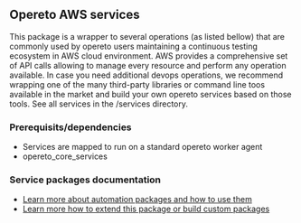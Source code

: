 ## Opereto AWS services

This package is a wrapper to several operations (as listed bellow) that are commonly used by opereto users maintaining a continuous testing ecosystem in AWS cloud environment. AWS provides a comprehensive set of API calls allowing to manage every resource and perform any operation available. In case you need additional devops operations, we recommend wrapping one of the many third-party libraries or command line toos available in the market and build your own opereto services based on those tools.
See all services in the /services directory.

### Prerequisits/dependencies
* Services are mapped to run on a standard opereto worker agent
* opereto_core_services
        

### Service packages documentation
* [Learn more about automation packages and how to use them](https://docs.opereto.com/opereto-framework/automation_services/service-packages/)
* [Learn more how to extend this package or build custom packages](https://docs.opereto.com/opereto-framework/automation_services/service-packages/build-custom-packages/)

